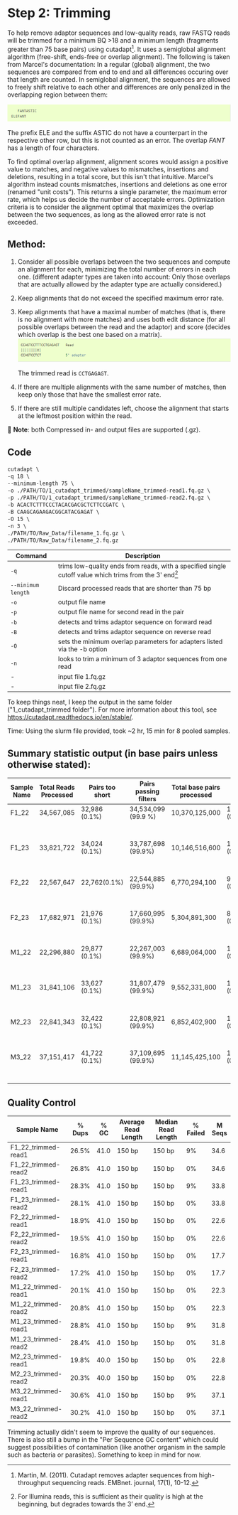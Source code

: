 # Step 2: Trimming

To help remove adaptor sequences and low-quality reads, raw FASTQ reads will be trimmed for a minimum BQ >18 and a minimum length (fragments greater than 75 base pairs) using cutadapt[^1]. It uses a semiglobal alignment algorithm (free-shift, ends-free or overlap alignment). The following is taken from Marcel's documentation: In a regular (global) alignment, the two sequences are compared from end to end and all differences occuring over that length are counted. In semiglobal alignment, the sequences are allowed to freely shift relative to each other and differences are only penalized in the overlapping region between them:

![image](alg_text_eg.png)

The prefix ELE and the suffix ASTIC do not have a counterpart in the respective other row, but this is not counted as an error. The overlap *FANT* has a length of four characters.

To find optimal overlap alignment, alignment scores would assign a positive value to matches, and negative values to mismatches, insertions and deletions, resulting in a total score, but this isn't that intuitive.  Marcel's algorithm instead counts mismatches, insertions and deletions as one error (renamed "unit costs"). This returns a single parameter, the maximum error rate, which helps us decide the number of acceptable errors. Optimization criteria is to consider the alignment optimal that maximizes the overlap between the two sequences, as long as the allowed error rate is not exceeded.

## Method: 

1. Consider all possible overlaps between the two sequences and compute an alignment for each, minimizing the total number of errors in each one. (different adapter types are taken into account: Only those overlaps that are actually allowed by the adapter type are actually considered.)
2. Keep alignments that do not exceed the specified maximum error rate.
3. Keep alignments that have a maximal number of matches (that is, there is no alignment with more matches) and uses both edit distance (for all possible overlaps between the read and the adaptor) and score (decides which overlap is the best one based on a matrix).
     ![image](alg_text_eg2.png)

   The trimmed read is `CCTGAGAGT`.

4. If there are multiple alignments with the same number of matches, then keep only those that have the smallest error rate.
5. If there are still multiple candidates left, choose the alignment that starts at the leftmost position within the read.

:memo: **Note**: both Compressed in- and output files are supported (.gz). 

## Code 
```
cutadapt \
-q 18 \
--minimum-length 75 \
-o ./PATH/TO/1_cutadapt_trimmed/sampleName_trimmed-read1.fq.gz \
-p ./PATH/TO/1_cutadapt_trimmed/sampleName_trimmed-read2.fq.gz \
-b ACACTCTTTCCCTACACGACGCTCTTCCGATC \
-B CAAGCAGAAGACGGCATACGAGAT \
-O 15 \
-n 3 \
./PATH/TO/Raw_Data/filename_1.fq.gz \
./PATH/TO/Raw_Data/filename_2.fq.gz
```

| Command      | Description |
| ----------- | ----------- |
| `-q`     | trims low-quality ends from reads, with a specified single cutoff value which trims from the 3' end[^2] |
| `--minimum length`   | Discard processed reads that are shorter than 75 bp |
| `-o` | output file name |
| `-p` | output file name for second read in the pair |
| `-b` | detects and trims adaptor sequence on forward read |
| `-B` | detects and trims adaptor sequence on reverse read |
| `-O` | sets the minimum overlap parameters for adapters listed via the -b option |
| `-n` | looks to trim a minimum of 3 adaptor sequences from one read |
| - | input file 1.fq.gz |
| - | input file 2.fq.gz |

To keep things neat, I keep the output in the same folder ("1_cutadapt_trimmed folder"). For more information about this tool, see <https://cutadapt.readthedocs.io/en/stable/>. 

Time: Using the slurm file provided, took ~2 hr, 15 min for 8 pooled samples.

## Summary statistic output (in base pairs unless otherwise stated):

|Sample Name |Total Reads Processed|Pairs too short|Pairs passing filters |Total base pairs processed|Total Quality Trimmed|Total filtered|Read|With adaptor|Base pairs processed|Quality Trimmed|filtered|
|-----|-----|-----|-----|-----|-----|-----|---------|-----|-----|-----|-----|
F1_22| 34,567,085|32,986 (0.1%)|34,534,099 (99.9 %)|10,370,125,000|12,742,357  (0.1%)|10,350,938,250  (99.8%)|Read 1|33 (0.0%)|5,185,062,750|4,713,193|5,176,283,874
||||||||Read 2|24(0.0 %)|5,185,062,750|8,029,164|5,174,654,376
F1_23|33,821,722|34,024 (0.1%) |33,787,698 (99.9%)|10,146,516,600 |13,500,307  (0.1%)|10,126,353,863  (99.8%)|Read 1|51 (0.0%)|5,073,258,300 |4,602,604 |5,064,446,548 
||||||||Read 2|21 (0.0%)|5,073,258,300 |8,897,703 |5,061,907,315 
F2_22|22,567,647|22,762(0.1%)|22,544,885 (99.9%)|6,770,294,100|9,600,088 (0.1%)|6,756,226,193 (99.8%)|Read 1|15 (0.0%)|3,385,147,050|4,653,854|3.377.966.847
||||||||Read 2|9 (0.0%)|3,385,147,050|4,946,234|3,378,259,346
F2_23|17,682,971|21,976 (0.1%)|17,660,995 (99.9%)|5,304,891,300 |8,780,240  (0.2%)|5,291,830,776  (99.8%)|Read 1|24 (0.0%)|2,652,445,650 |3,999,716 |2,645,937,733 
||||||||Read 2|6 (0.0%)|2,652,445,650 |4,780,524 |2,645,893,043 
M1_22|22,296,880|29,877 (0.1%)|22,267,003 (99.9%)|6,689,064,000 |12,601,532  (0.2%)|6,670,632,397  (99.7%)|Read 1|39 (0.0%)|3,344,532,000 |5,780,546 |3,335,405,821 
||||||||Read 2|18 (0.0%)|3,344,532,000 |6,820,986 |3,335,226,576 
M1_23|31,841,106|33,627 (0.1%)|31,807,479 (99.9%)|9,552,331,800 |14,974,446  (0.2%)|9,530,734,750  (99.8%)|Read 1|33,627 (0.1%)|4,776,165,900 |5,049,903 |4,766,891,502 
||||||||Read 2|25 (0.0%)|4,776,165,900 |9,924,543 |4,763,843,248 
M2_23|22,841,343|32,422 (0.1%)|22,808,921 (99.9%)|6,852,402,900 |13,475,734  (0.2%)|6,832,628,348  (99.7%)|Read 1|52 (0.0%)|3,426,201,450 |5,928,373 |3,416,580,652 
||||||||Read 2|8 (0.0%)|3,426,201,450 |7,547,361 |3,416,047,696 
M3_22|37,151,417|41,722 (0.1%)|37,109,695 (99.9%)|11,145,425,100 |18,489,981  (0.2%)|11,118,727,214  (99.8%)|Read 1|68 (0.0%)|5,572,712,550 |6,537,255 |5,561,008,944 
||||||||Read 2|76 (0.0%)|5,572,712,550 |11,952,726 |5,557,718,270 

## Quality Control
|Sample Name|% Dups|% GC|Average Read Length|Median Read Length|% Failed|M Seqs|
|-----|----|----|-----|------|------|------|
|F1_22_trimmed-read1|26.5%|41.0|150 bp|150 bp|9%|34.6|
|F1_22_trimmed-read2|26.8%|41.0|150 bp|150 bp|0%|34.6|
|F1_23_trimmed-read1|28.3%|41.0|150 bp|150 bp|9%|33.8|
|F1_23_trimmed-read2|28.1%|41.0|150 bp|150 bp|0%|33.8|
|F2_22_trimmed-read1|18.9%|41.0|150 bp|150 bp|0%|22.6|
|F2_22_trimmed-read2|19.5%|41.0|150 bp|150 bp|0%|22.6|
|F2_23_trimmed-read1|16.8%|41.0|150 bp|150 bp|0%|17.7|
|F2_23_trimmed-read2|17.2%|41.0|150 bp|150 bp|0%|17.7|
|M1_22_trimmed-read1|20.1%|41.0|150 bp|150 bp|0%|22.3|
|M1_22_trimmed-read2|20.8%|41.0|150 bp|150 bp|0%|22.3|
|M1_23_trimmed-read1|28.8%|41.0|150 bp|150 bp|9%|31.8|
|M1_23_trimmed-read2|28.4%|41.0|150 bp|150 bp|0%|31.8|
|M2_23_trimmed-read1|19.8%|40.0|150 bp|150 bp|0%|22.8|
|M2_23_trimmed-read2|20.3%|40.0|150 bp|150 bp|0%|22.8|
|M3_22_trimmed-read1|30.6%|41.0|150 bp|150 bp|9%|37.1|
|M3_22_trimmed-read2|30.2%|41.0|150 bp|150 bp|0%|37.1|

Trimming actually didn't seem to improve the quality of our sequences. There is also still a bump in the "Per Sequence GC content" which could suggest possibilities of contamination (like another organism in the sample such as bacteria or parasites). Something to keep in mind for now. 

[^1]: Martin, M. (2011). Cutadapt removes adapter sequences from high-throughput sequencing reads. EMBnet. journal, 17(1), 10-12.
[^2]: For Illumina reads, this is sufficient as their quality is high at the beginning, but degrades towards the 3’ end. 


